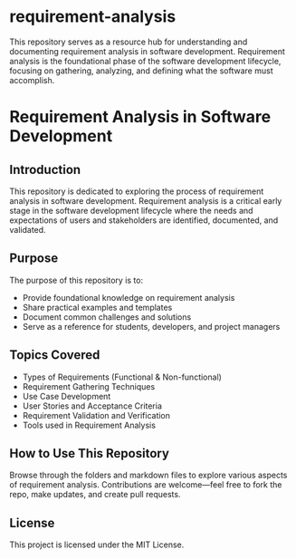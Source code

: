 # requirement-analysis
This repository serves as a resource hub for understanding and documenting requirement analysis in software development. Requirement analysis is the foundational phase of the software development lifecycle, focusing on gathering, analyzing, and defining what the software must accomplish. 
# Requirement Analysis in Software Development

## Introduction

This repository is dedicated to exploring the process of requirement analysis in software development. Requirement analysis is a critical early stage in the software development lifecycle where the needs and expectations of users and stakeholders are identified, documented, and validated.

## Purpose

The purpose of this repository is to:

- Provide foundational knowledge on requirement analysis
- Share practical examples and templates
- Document common challenges and solutions
- Serve as a reference for students, developers, and project managers

## Topics Covered

- Types of Requirements (Functional & Non-functional)
- Requirement Gathering Techniques
- Use Case Development
- User Stories and Acceptance Criteria
- Requirement Validation and Verification
- Tools used in Requirement Analysis

## How to Use This Repository

Browse through the folders and markdown files to explore various aspects of requirement analysis. Contributions are welcome—feel free to fork the repo, make updates, and create pull requests.

## License

This project is licensed under the MIT License.
